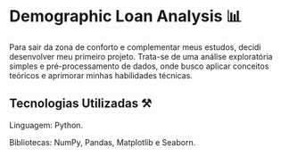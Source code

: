 # Demographic Loan Analysis 📊

Para sair da zona de conforto e complementar meus estudos, decidi desenvolver meu primeiro projeto. Trata-se de uma análise exploratória simples e pré-processamento de dados, onde busco aplicar conceitos teóricos e aprimorar minhas habilidades técnicas.

## Tecnologias Utilizadas ⚒️

Linguagem: Python.

Bibliotecas: NumPy, Pandas, Matplotlib e Seaborn.

